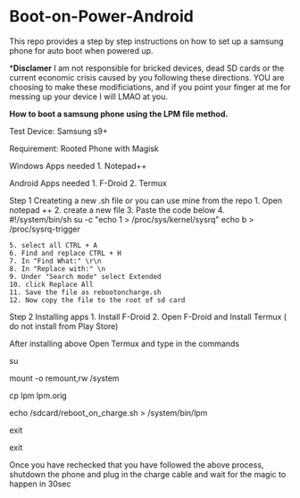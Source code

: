 # Boot-on-Power-Android
This repo provides a step by step instructions on how to set up a samsung phone for auto boot when powered up.

***Disclamer**
I am not responsible for bricked devices, dead SD cards or the current economic crisis caused by you following these directions. YOU are choosing to make these modificiations, and if you point your finger at me for messing up your device I will LMAO at you.

**How to boot a samsung phone using the LPM file method.**

Test Device: 
Samsung s9+

Requirement: 
Rooted Phone with Magisk 

Windows Apps needed
	1. Notepad++

Android Apps needed
	1. F-Droid
	2. Termux

Step 1
Createting a new .sh file or you can use mine from the repo
	1. Open notepad ++
	2. create a new file
	3. Paste the code below
	4. 	
    #!/system/bin/sh
    su -c "echo 1 > /proc/sys/kernel/sysrq"
    echo b > /proc/sysrq-trigger
	
	5. select all CTRL + A
	6. Find and replace CTRL + H
	7. In "Find What:" \r\n
	8. In "Replace with:" \n
	9. Under "Search mode" select Extended
	10. click Replace All
	11. Save the file as rebootoncharge.sh
	12. Now copy the file to the root of sd card
	
Step 2 Installing apps
	1. Install F-Droid
	2. Open F-Droid and Install Termux ( do not install from Play Store)


After installing above
Open Termux and type in the commands

su

mount -o remount,rw /system

cp lpm lpm.orig

echo /sdcard/reboot_on_charge.sh > /system/bin/lpm

exit

exit

Once you have rechecked that you have followed the above process, shutdown the phone and plug in the charge cable and wait for the magic to happen in 30sec 

